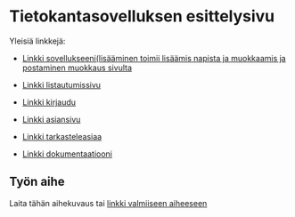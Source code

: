 # Tietokantasovelluksen esittelysivu

Yleisiä linkkejä:

* [Linkki sovellukseeni(lisääminen toimii lisäämis napista ja muokkaamis ja postaminen muokkaus sivulta](http://tierahir.users.cs.helsinki.fi/titolabra2/) 
* [Linkki listautumissivu](http://tierahir.users.cs.helsinki.fi/titolabra2/listautumissivu)
* [Linkki kirjaudu](http://tierahir.users.cs.helsinki.fi/titolabra2/kirjaudu)
* [Linkki asiansivu](http://tierahir.users.cs.helsinki.fi/titolabra2/asiansivu)
* [Linkki tarkasteleasiaa](http://tierahir.users.cs.helsinki.fi/titolabra2/tarkasteleasiaa)

* [Linkki dokumentaatiooni](https://github.com/teiran/Tsoha-Bootstrap/blob/master/doc/dokumentaatio.pdf)

## Työn aihe

Laita tähän aihekuvaus tai [linkki valmiiseen aiheeseen](http://advancedkittenry.github.io/suunnittelu_ja_tyoymparisto/aiheet/Pokemon-kanta.html) 
